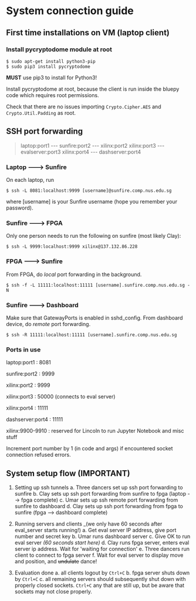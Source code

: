 # System connection guide

## First time installations on VM (laptop client)

### Install pycryptodome module at root

```
$ sudo apt-get install python3-pip
$ sudo pip3 install pycryptodome
```
**MUST** use pip3 to install for Python3!

Install pycryptodome at root, because the client is run inside the bluepy code which requires root permissions.

Check that there are no issues importing `Crypto.Cipher.AES` and `Crypto.Util.Padding` as root.

## SSH port forwarding

> laptop:port1 --- sunfire:port2 --- xilinx:port2
> xilinx:port3 --- evalserver:port3
> xilinx:port4 --- dashserver:port4
 
### Laptop ---> Sunfire
On each laptop, run
```
$ ssh -L 8081:localhost:9999 [username]@sunfire.comp.nus.edu.sg
```
where [username] is your Sunfire username (hope you remember your password).

### Sunfire ---> FPGA
Only one person needs to run the following on sunfire (most likely Clay):
```
$ ssh -L 9999:localhost:9999 xilinx@137.132.86.228
```

### FPGA ---> Sunfire
From FPGA, do _local_ port forwarding in the background.
```
$ ssh -f -L 11111:localhost:11111 [username].sunfire.comp.nus.edu.sg -N
```

### Sunfire ---> Dashboard
Make sure that GatewayPorts is enabled in sshd_config.
From dashboard device, do _remote_ port forwarding.
```
$ ssh -R 11111:localhost:11111 [username].sunfire.comp.nus.edu.sg
```

### Ports in use
laptop:port1 : 8081

sunfire:port2 : 9999

xilinx:port2 : 9999

xilinx:port3 : 50000 (connects to eval server)

xilinx:port4 : 11111

dashserver:port4 : 11111

xilinx:9900-9910 : reserved for Lincoln to run Jupyter Notebook and misc stuff

Increment port number by 1 (in code and args) if encountered socket connection refused errors.

## System setup flow (IMPORTANT)

1. Setting up ssh tunnels
    a. Three dancers set up ssh port forwarding to sunfire
    b. Clay sets up ssh port forwarding from sunfire to fpga (laptop --> fpga complete)
    c. Umar sets up ssh remote port forwarding from sunfire to dashboard
    d. Clay sets up ssh port forwarding from fpga to sunfire (fpga --> dashboard complete)
  
2. Running servers and clients _(we only have 60 seconds after eval_server starts running!)
    a. Get eval server IP address, give port number and secret key
    b. Umar runs dashboard server
    c. Give OK to run eval server _(60 seconds start here)_
    d. Clay runs fpga server, enters eval server ip address. Wait for 'waiting for connection'
    e. Three dancers run client to connect to fpga server
    f. Wait for eval server to display move and position, and ~~undulate~~ dance!
  
3. Evaluation done
    a. all clients logout by `Ctrl+C`
    b. fpga server shuts down by `Ctrl+C`
    c. all remaining servers should subsequently shut down with properly closed sockets. 
       `Ctrl+C` any that are still up, but be aware that sockets may not close properly.
